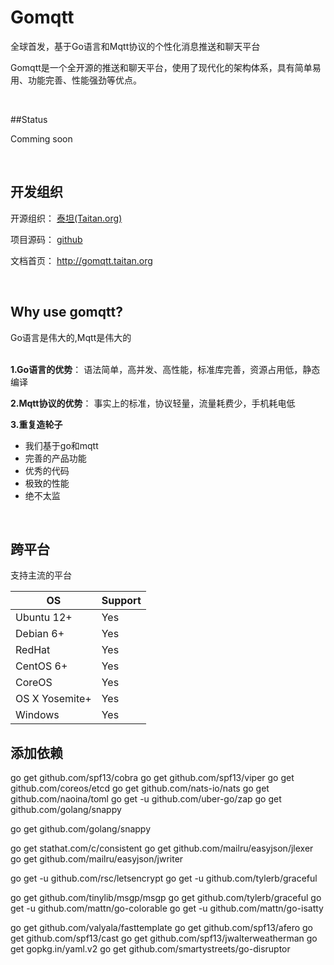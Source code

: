 # Gomqtt

全球首发，基于Go语言和Mqtt协议的个性化消息推送和聊天平台

Gomqtt是一个全开源的推送和聊天平台，使用了现代化的架构体系，具有简单易用、功能完善、性能强劲等优点。


<br />

##Status

Comming soon

<br />

## 开发组织

开源组织： <a href="http://taitan.org">泰坦(Taitan.org)</a></p>

项目源码： <a href="https://im.zgl/gomqtt">github</a>

文档首页： <a href="http://gomqtt.taitan.org">http://gomqtt.taitan.org</a>

<br />

## Why use gomqtt?

Go语言是伟大的,Mqtt是伟大的
<br />
<br />
 

**1.Go语言的优势**：
  语法简单，高并发、高性能，标准库完善，资源占用低，静态编译

**2.Mqtt协议的优势**：
  事实上的标准，协议轻量，流量耗费少，手机耗电低

**3.重复造轮子**

 -  我们基于go和mqtt
 -  完善的产品功能
 -  优秀的代码
 -  极致的性能
 -  绝不太监
 

<br />


## 跨平台
支持主流的平台

OS             | Support 
---------------|----------
Ubuntu 12+     | Yes          
Debian 6+      | Yes          
RedHat         | Yes          
CentOS 6+      | Yes          
CoreOS         | Yes              
OS X Yosemite+ | Yes          
Windows        | Yes           
 
## 添加依赖
go get github.com/spf13/cobra
go get github.com/spf13/viper
go get github.com/coreos/etcd
go get github.com/nats-io/nats
go get github.com/naoina/toml
go get -u github.com/uber-go/zap
go get github.com/golang/snappy


go get github.com/golang/snappy

go get stathat.com/c/consistent
go get github.com/mailru/easyjson/jlexer
go get github.com/mailru/easyjson/jwriter

go get -u github.com/rsc/letsencrypt
go get -u github.com/tylerb/graceful


go get github.com/tinylib/msgp/msgp
go get github.com/tylerb/graceful
go get -u github.com/mattn/go-colorable
go get -u github.com/mattn/go-isatty

go get github.com/valyala/fasttemplate 
go get github.com/spf13/afero
go get github.com/spf13/cast
go get github.com/spf13/jwalterweatherman
go get gopkg.in/yaml.v2
go get github.com/smartystreets/go-disruptor